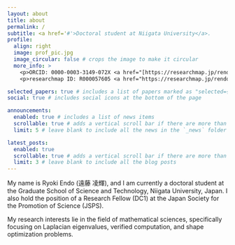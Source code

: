 ```yaml
---
layout: about
title: about
permalink: /
subtitle: <a href='#'>Doctoral student at Niigata University</a>. 
profile:
  align: right
  image: prof_pic.jpg
  image_circular: false # crops the image to make it circular
  more_info: >
    <p>ORCID: 0000-0003-3149-072X <a href="[https://researchmap.jp/rendo](https://orcid.org/0000-0003-3149-072X)">[https://researchmap.jp/rendo](https://orcid.org/0000-0003-3149-072X)</a></p>
    <p>researchmap ID: R000057605 <a href="https://researchmap.jp/rendo">https://researchmap.jp/rendo</a></p>

selected_papers: true # includes a list of papers marked as "selected={true}"
social: true # includes social icons at the bottom of the page

announcements:
  enabled: true # includes a list of news items
  scrollable: true # adds a vertical scroll bar if there are more than 3 news items
  limit: 5 # leave blank to include all the news in the `_news` folder

latest_posts:
  enabled: true
  scrollable: true # adds a vertical scroll bar if there are more than 3 new posts items
  limit: 3 # leave blank to include all the blog posts
---
```


My name is Ryoki Endo (遠藤 凌輝), and I am currently a doctoral student at the Graduate School of Science and Technology, Niigata University, Japan. I also hold the position of a Research Fellow (DC1) at the Japan Society for the Promotion of Science (JSPS).

My research interests lie in the field of mathematical sciences, specifically focusing on Laplacian eigenvalues, verified computation, and shape optimization problems.
